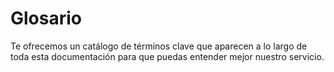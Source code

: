 # Glosario

Te ofrecemos un catálogo de términos clave que aparecen a lo largo de toda esta documentación para que puedas entender mejor nuestro servicio.

